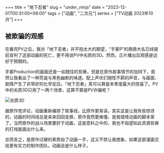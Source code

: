 +++
title = "地下忍者"
slug = "under_ninja"
date = "2023-12-01T00:31:00+08:00"
tags = ["动画", "二次元"]
series = ["TV动画 2023年10月"]
+++
## 被欺骗的观感
在看完PV之后，我对「地下忍者」并不抱太大的期望，“手冢P”的鼎鼎大名已经提前宣判了这部动画的死亡，更不用说PV中劣质的3D。然而，正片播出后观感是远好于预期的。

手冢Production的画面还是一如既往的贫瘠，但是在原作故事情节的加持下，竟然让我看出了一种荒诞与黑色幽默的味道。配上声优们随性不羁的声音，与画面、剧情产生了非常好的化学反应。「地下忍者」真可以算是本季度最大的惊喜了。PV中的劣质3D只用了一两个场景，这算不算是PV诈骗呢？

![劣质3D](01.avif "劣质3D")

据原作党评论，动画重新编排了故事线，比原作更易读。其实这是让我有些惊讶的，动画的时间线总是来来回回变换，原作竟然更难懂，是我错怪动画的脚本家了。当然原作的战斗场景要好于动画，这是意料之中的，我也不指望如此资源贫瘠的打戏能画出什么来。

总而言之，是原作过硬的素质抬了动画一手，这又不禁让我想象，如果这部漫画交给更有实力的制作团队，动画会是什么样子。